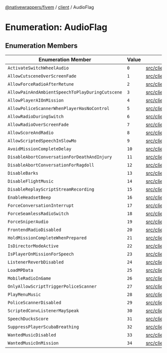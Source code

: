 [@nativewrappers/fivem](../../README.md) / [client](../README.md) / AudioFlag

# Enumeration: AudioFlag

## Enumeration Members

| Enumeration Member | Value | Defined in |
| ------ | ------ | ------ |
| `ActivateSwitchWheelAudio` | `0` | [src/client/enums/AudioFlag.ts:2](https://github.com/nativewrappers/fivem/blob/5ebb4b78605d0cb7cf468eefa811c3a586dedc74/src/client/enums/AudioFlag.ts#L2) |
| `AllowCutsceneOverScreenFade` | `1` | [src/client/enums/AudioFlag.ts:3](https://github.com/nativewrappers/fivem/blob/5ebb4b78605d0cb7cf468eefa811c3a586dedc74/src/client/enums/AudioFlag.ts#L3) |
| `AllowForceRadioAfterRetune` | `2` | [src/client/enums/AudioFlag.ts:4](https://github.com/nativewrappers/fivem/blob/5ebb4b78605d0cb7cf468eefa811c3a586dedc74/src/client/enums/AudioFlag.ts#L4) |
| `AllowPainAndAmbientSpeechToPlayDuringCutscene` | `3` | [src/client/enums/AudioFlag.ts:5](https://github.com/nativewrappers/fivem/blob/5ebb4b78605d0cb7cf468eefa811c3a586dedc74/src/client/enums/AudioFlag.ts#L5) |
| `AllowPlayerAIOnMission` | `4` | [src/client/enums/AudioFlag.ts:6](https://github.com/nativewrappers/fivem/blob/5ebb4b78605d0cb7cf468eefa811c3a586dedc74/src/client/enums/AudioFlag.ts#L6) |
| `AllowPoliceScannerWhenPlayerHasNoControl` | `5` | [src/client/enums/AudioFlag.ts:7](https://github.com/nativewrappers/fivem/blob/5ebb4b78605d0cb7cf468eefa811c3a586dedc74/src/client/enums/AudioFlag.ts#L7) |
| `AllowRadioDuringSwitch` | `6` | [src/client/enums/AudioFlag.ts:8](https://github.com/nativewrappers/fivem/blob/5ebb4b78605d0cb7cf468eefa811c3a586dedc74/src/client/enums/AudioFlag.ts#L8) |
| `AllowRadioOverScreenFade` | `7` | [src/client/enums/AudioFlag.ts:9](https://github.com/nativewrappers/fivem/blob/5ebb4b78605d0cb7cf468eefa811c3a586dedc74/src/client/enums/AudioFlag.ts#L9) |
| `AllowScoreAndRadio` | `8` | [src/client/enums/AudioFlag.ts:10](https://github.com/nativewrappers/fivem/blob/5ebb4b78605d0cb7cf468eefa811c3a586dedc74/src/client/enums/AudioFlag.ts#L10) |
| `AllowScriptedSpeechInSlowMo` | `9` | [src/client/enums/AudioFlag.ts:11](https://github.com/nativewrappers/fivem/blob/5ebb4b78605d0cb7cf468eefa811c3a586dedc74/src/client/enums/AudioFlag.ts#L11) |
| `AvoidMissionCompleteDelay` | `10` | [src/client/enums/AudioFlag.ts:12](https://github.com/nativewrappers/fivem/blob/5ebb4b78605d0cb7cf468eefa811c3a586dedc74/src/client/enums/AudioFlag.ts#L12) |
| `DisableAbortConversationForDeathAndInjury` | `11` | [src/client/enums/AudioFlag.ts:13](https://github.com/nativewrappers/fivem/blob/5ebb4b78605d0cb7cf468eefa811c3a586dedc74/src/client/enums/AudioFlag.ts#L13) |
| `DisableAbortConversationForRagdoll` | `12` | [src/client/enums/AudioFlag.ts:14](https://github.com/nativewrappers/fivem/blob/5ebb4b78605d0cb7cf468eefa811c3a586dedc74/src/client/enums/AudioFlag.ts#L14) |
| `DisableBarks` | `13` | [src/client/enums/AudioFlag.ts:15](https://github.com/nativewrappers/fivem/blob/5ebb4b78605d0cb7cf468eefa811c3a586dedc74/src/client/enums/AudioFlag.ts#L15) |
| `DisableFlightMusic` | `14` | [src/client/enums/AudioFlag.ts:16](https://github.com/nativewrappers/fivem/blob/5ebb4b78605d0cb7cf468eefa811c3a586dedc74/src/client/enums/AudioFlag.ts#L16) |
| `DisableReplayScriptStreamRecording` | `15` | [src/client/enums/AudioFlag.ts:17](https://github.com/nativewrappers/fivem/blob/5ebb4b78605d0cb7cf468eefa811c3a586dedc74/src/client/enums/AudioFlag.ts#L17) |
| `EnableHeadsetBeep` | `16` | [src/client/enums/AudioFlag.ts:18](https://github.com/nativewrappers/fivem/blob/5ebb4b78605d0cb7cf468eefa811c3a586dedc74/src/client/enums/AudioFlag.ts#L18) |
| `ForceConversationInterrupt` | `17` | [src/client/enums/AudioFlag.ts:19](https://github.com/nativewrappers/fivem/blob/5ebb4b78605d0cb7cf468eefa811c3a586dedc74/src/client/enums/AudioFlag.ts#L19) |
| `ForceSeamlessRadioSwitch` | `18` | [src/client/enums/AudioFlag.ts:20](https://github.com/nativewrappers/fivem/blob/5ebb4b78605d0cb7cf468eefa811c3a586dedc74/src/client/enums/AudioFlag.ts#L20) |
| `ForceSniperAudio` | `19` | [src/client/enums/AudioFlag.ts:21](https://github.com/nativewrappers/fivem/blob/5ebb4b78605d0cb7cf468eefa811c3a586dedc74/src/client/enums/AudioFlag.ts#L21) |
| `FrontendRadioDisabled` | `20` | [src/client/enums/AudioFlag.ts:22](https://github.com/nativewrappers/fivem/blob/5ebb4b78605d0cb7cf468eefa811c3a586dedc74/src/client/enums/AudioFlag.ts#L22) |
| `HoldMissionCompleteWhenPrepared` | `21` | [src/client/enums/AudioFlag.ts:23](https://github.com/nativewrappers/fivem/blob/5ebb4b78605d0cb7cf468eefa811c3a586dedc74/src/client/enums/AudioFlag.ts#L23) |
| `IsDirectorModeActive` | `22` | [src/client/enums/AudioFlag.ts:24](https://github.com/nativewrappers/fivem/blob/5ebb4b78605d0cb7cf468eefa811c3a586dedc74/src/client/enums/AudioFlag.ts#L24) |
| `IsPlayerOnMissionForSpeech` | `23` | [src/client/enums/AudioFlag.ts:25](https://github.com/nativewrappers/fivem/blob/5ebb4b78605d0cb7cf468eefa811c3a586dedc74/src/client/enums/AudioFlag.ts#L25) |
| `ListenerReverbDisabled` | `24` | [src/client/enums/AudioFlag.ts:26](https://github.com/nativewrappers/fivem/blob/5ebb4b78605d0cb7cf468eefa811c3a586dedc74/src/client/enums/AudioFlag.ts#L26) |
| `LoadMPData` | `25` | [src/client/enums/AudioFlag.ts:27](https://github.com/nativewrappers/fivem/blob/5ebb4b78605d0cb7cf468eefa811c3a586dedc74/src/client/enums/AudioFlag.ts#L27) |
| `MobileRadioInGame` | `26` | [src/client/enums/AudioFlag.ts:28](https://github.com/nativewrappers/fivem/blob/5ebb4b78605d0cb7cf468eefa811c3a586dedc74/src/client/enums/AudioFlag.ts#L28) |
| `OnlyAllowScriptTriggerPoliceScanner` | `27` | [src/client/enums/AudioFlag.ts:29](https://github.com/nativewrappers/fivem/blob/5ebb4b78605d0cb7cf468eefa811c3a586dedc74/src/client/enums/AudioFlag.ts#L29) |
| `PlayMenuMusic` | `28` | [src/client/enums/AudioFlag.ts:30](https://github.com/nativewrappers/fivem/blob/5ebb4b78605d0cb7cf468eefa811c3a586dedc74/src/client/enums/AudioFlag.ts#L30) |
| `PoliceScannerDisabled` | `29` | [src/client/enums/AudioFlag.ts:31](https://github.com/nativewrappers/fivem/blob/5ebb4b78605d0cb7cf468eefa811c3a586dedc74/src/client/enums/AudioFlag.ts#L31) |
| `ScriptedConvListenerMaySpeak` | `30` | [src/client/enums/AudioFlag.ts:32](https://github.com/nativewrappers/fivem/blob/5ebb4b78605d0cb7cf468eefa811c3a586dedc74/src/client/enums/AudioFlag.ts#L32) |
| `SpeechDucksScore` | `31` | [src/client/enums/AudioFlag.ts:33](https://github.com/nativewrappers/fivem/blob/5ebb4b78605d0cb7cf468eefa811c3a586dedc74/src/client/enums/AudioFlag.ts#L33) |
| `SuppressPlayerScubaBreathing` | `32` | [src/client/enums/AudioFlag.ts:34](https://github.com/nativewrappers/fivem/blob/5ebb4b78605d0cb7cf468eefa811c3a586dedc74/src/client/enums/AudioFlag.ts#L34) |
| `WantedMusicDisabled` | `33` | [src/client/enums/AudioFlag.ts:35](https://github.com/nativewrappers/fivem/blob/5ebb4b78605d0cb7cf468eefa811c3a586dedc74/src/client/enums/AudioFlag.ts#L35) |
| `WantedMusicOnMission` | `34` | [src/client/enums/AudioFlag.ts:36](https://github.com/nativewrappers/fivem/blob/5ebb4b78605d0cb7cf468eefa811c3a586dedc74/src/client/enums/AudioFlag.ts#L36) |
